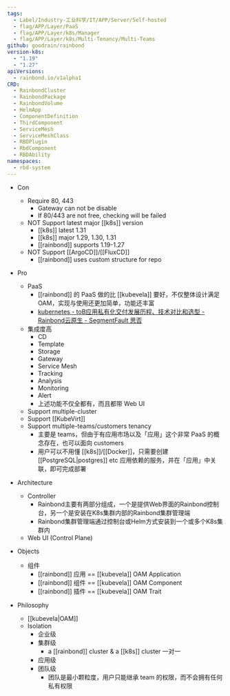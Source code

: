 ```yaml
---
tags:
  - Label/Industry-工业科学/IT/APP/Server/Self-hosted
  - flag/APP/Layer/PaaS
  - flag/APP/Layer/k8s/Manager
  - flag/APP/Layer/k8s/Multi-Tenancy/Multi-Teams
github: goodrain/rainbond
version-k8s:
  - "1.19"
  - "1.27"
apiVersions:
  - rainbond.io/v1alpha1
CRD:
  - RainbondCluster
  - RainbondPackage
  - RainbondVolume
  - HelmApp
  - ComponentDefinition
  - ThirdComponent
  - ServiceMesh
  - ServiceMeshClass
  - RBDPlugin
  - RbdComponent
  - RBDAbility
namespaces:
  - rbd-system
---
```


- Con
    - Require 80, 443
        - Gateway can not be disable
        - If 80/443 are not free, checking will be failed
    - NOT Support latest major [[k8s]] version
        - [[k8s]] latest 1.31
        - [[k8s]] major 1.29, 1.30, 1.31
        - [[rainbond]] supports 1.19-1.27
    - NOT Support [[ArgoCD]]/[[FluxCD]]
        - [[rainbond]] uses custom structure for repo

- Pro
    - PaaS
        - [[rainbond]] 的 PaaS 做的比 [[kubevela]] 要好，不仅整体设计满足 OAM，实现与使用还更加简单，功能还丰富
        - [kubernetes - toB应用私有化交付发展历程、技术对比和选型 - Rainbond云原生 - SegmentFault 思否](https://segmentfault.com/a/1190000042855314)
    - 集成度高
        - CD
        - Template
        - Storage
        - Gateway
        - Service Mesh
        - Tracking
        - Analysis
        - Monitoring
        - Alert
        - 上述功能不仅全都有，而且都带 Web UI
    - Support multiple-cluster
    - Support [[KubeVirt]]
    - Support multiple-teams/customers tenancy
        - 主要是 teams，但由于有应用市场以及「应用」这个非常 PaaS 的概念存在，也可以面向 customers
        - 用户可以不用懂 [[k8s]]/[[Docker]]，只需要创建 [[PostgreSQL|postgres]] etc 应用依赖的服务，并在「应用」中关联，即可完成部署

- Architecture
    - Controller
        - Rainbond主要有两部分组成，一个是提供Web界面的Rainbond控制台，另一个是安装在K8s集群内部的Rainbond集群管理端
        - Rainbond集群管理端通过控制台或Helm方式安装到一个或多个K8s集群内
    - Web UI (Control Plane)

- Objects
    - 组件
        - [[rainbond]] 应用 == [[kubevela]] OAM Application
        - [[rainbond]] 组件 == [[kubevela]] OAM Component
        - [[rainbond]] 插件 == [[kubevela]] OAM Trait

- Philosophy
    - [[kubevela|OAM]]
    - Isolation
        - 企业级
        - 集群级
            - a [[rainbond]] cluster & a [[k8s]] cluster 一对一
        - 应用级
        - 团队级
            - 团队是最小颗粒度，用户只能继承 team 的权限，而不会拥有任何私有权限

